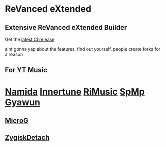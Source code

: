 # ReVanced eXtended

## Extensive ReVanced eXtended Builder

Get the [latest CI release](https://github.com/LatroM69/rvx)


aint gonna yap about the features, find out yourself. people create forks for a reason

## For YT Music
# [Namida](https://github.com/namidaco/namida)  [Innertune](https://github.com/z-huang/InnerTune)  [RiMusic](https://github.com/fast4x/RiMusic)  [SpMp](https://github.com/toasterofbread/spmp)  [Gyawun](https://github.com/jhelumcorp/gyawun)

## [MicroG](https://github.com/WSTxda/MicroG-RE)
## [ZygiskDetach](https://github.com/j-hc/zygisk-detach)
